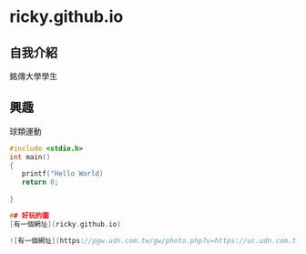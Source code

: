 # ricky.github.io


## 自我介紹
銘傳大學學生

## 興趣
球類運動
```c
#include <stdio.h>
int main()
{
   printf("Hello World)
   return 0;
   
}

## 好玩的圖
[有一個網址](ricky.github.io)

![有一個網址](https://pgw.udn.com.tw/gw/photo.php?u=https://uc.udn.com.tw/photo/2021/01/21/1/11291372.jpg&x=0&y=0&sw=0&sh=0&sl=W&fw=800&exp=3600)






